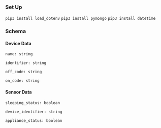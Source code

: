 ### Set Up

`pip3 install load_dotenv`
`pip3 install pymongo`
`pip3 install datetime`

### Schema

#### Device Data

```
name: string

identifier: string

off_code: string

on_code: string
```

#### Sensor Data

```
sleeping_status: boolean

device_identifier: string

appliance_status: boolean
```
